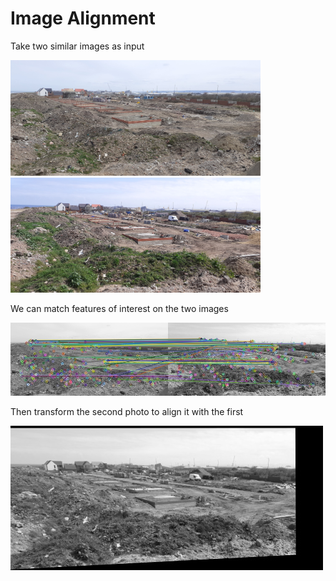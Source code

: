 # Image Alignment

Take two similar images as input

<div>
  <img src="photos/1.jpg" alt="Image 1 of building site" width="400" />
  <img src="photos/2.jpg" alt="Image 2 of building site" width="400" /> 
</div>

We can match features of interest on the two images

![Matched features](output/1-2-matches.jpg)

Then transform the second photo to align it with the first

![Aligned image 2](output/2-aligned.jpg)
